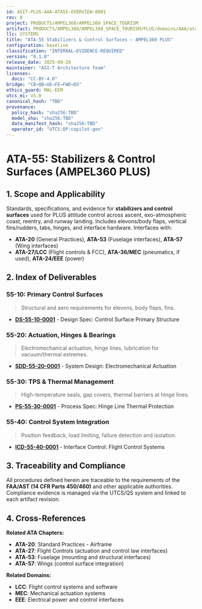 ```yaml
---
id: ASIT-PLUS-AAA-ATA55-OVERVIEW-0001
rev: 0
project: PRODUCTS/AMPEL360/AMPEL360_SPACE_TOURISM
artifact: PRODUCTS/AMPEL360/AMPEL360_SPACE_TOURISM/PLUS/domains/AAA/ata/ATA-55/README.md
llc: SYSTEMS
title: "ATA-55 Stabilizers & Control Surfaces — AMPEL360 PLUS"
configuration: baseline
classification: "INTERNAL–EVIDENCE-REQUIRED"
version: "0.1.0"
release_date: 2025-09-26
maintainer: "ASI-T Architecture Team"
licenses:
  docs: "CC-BY-4.0"
bridge: "CB→QB→UE→FE→FWD→QS"
ethics_guard: MAL-EEM
utcs_mi: v5.0
canonical_hash: "TBD"
provenance:
  policy_hash: "sha256:TBD"
  model_sha: "sha256:TBD"
  data_manifest_hash: "sha256:TBD"
  operator_id: "UTCS:OP:copilot-gen"
---
```


# ATA-55: Stabilizers & Control Surfaces (AMPEL360 PLUS)

## 1. Scope and Applicability
Standards, specifications, and evidence for **stabilizers and control surfaces** used for PLUS attitude control across ascent, exo-atmospheric coast, reentry, and runway landing. Includes elevons/body flaps, vertical fins/rudders, tabs, hinges, and interface hardware. Interfaces with:
- **ATA-20** (General Practices), **ATA-53** (Fuselage interfaces), **ATA-57** (Wing interfaces)
- **ATA-27/LCC** (Flight controls & FCC), **ATA-36/MEC** (pneumatics, if used), **ATA-24/EEE** (power)

## 2. Index of Deliverables

### 55-10: Primary Control Surfaces
> Structural and aero requirements for elevons, body flaps, fins.
- **[DS-55-10-0001](./55-10_Primary_Surfaces/DS-55-10-0001_ControlSurfacePrimaryStructure.md)** - Design Spec: Control Surface Primary Structure

### 55-20: Actuation, Hinges & Bearings
> Electromechanical actuation, hinge lines, lubrication for vacuum/thermal extremes.
- **[SDD-55-20-0001](./55-20_Actuation/SDD-55-20-0001_ElectromechanicalActuation.md)** - System Design: Electromechanical Actuation

### 55-30: TPS & Thermal Management
> High-temperature seals, gap covers, thermal barriers at hinge lines.
- **[PS-55-30-0001](./55-30_TPS_Thermal/PS-55-30-0001_HingeLineThermalProtection.md)** - Process Spec: Hinge Line Thermal Protection

### 55-40: Control System Integration
> Position feedback, load limiting, failure detection and isolation.
- **[ICD-55-40-0001](./55-40_Control_Integration/ICD-55-40-0001_FlightControlInterfaces.md)** - Interface Control: Flight Control Systems

## 3. Traceability and Compliance

All procedures defined herein are traceable to the requirements of the **FAA/AST (14 CFR Parts 450/460)** and other applicable authorities. Compliance evidence is managed via the UTCS/QS system and linked to each artifact revision.

## 4. Cross-References

**Related ATA Chapters:**
- **ATA-20**: Standard Practices - Airframe
- **ATA-27**: Flight Controls (actuation and control law interfaces)
- **ATA-53**: Fuselage (mounting and structural interfaces)
- **ATA-57**: Wings (control surface integration)

**Related Domains:**
- **LCC**: Flight control systems and software
- **MEC**: Mechanical actuation systems
- **EEE**: Electrical power and control interfaces
